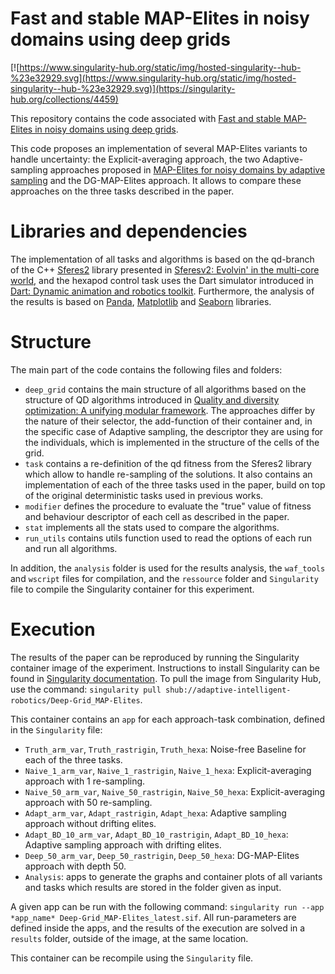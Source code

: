 
# Fast and stable MAP-Elites in noisy domains using deep grids

[![https://www.singularity-hub.org/static/img/hosted-singularity--hub-%23e32929.svg](https://www.singularity-hub.org/static/img/hosted-singularity--hub-%23e32929.svg)](https://singularity-hub.org/collections/4459)

This repository contains the code associated with [Fast and stable MAP-Elites in noisy domains using deep grids](https://direct.mit.edu/isal/proceedings/isal2020/32/273/98397).

This code proposes an implementation of several MAP-Elites variants to handle uncertainty: the Explicit-averaging approach,  the two Adaptive-sampling approaches proposed in [MAP-Elites for noisy domains by  adaptive sampling](https://dl.acm.org/doi/abs/10.1145/3319619.3321904) and the DG-MAP-Elites approach. It allows to compare these approaches on the three tasks described in the paper.


# Libraries and dependencies

The implementation of all tasks and algorithms is based on the qd-branch of the C++ [Sferes2](https://github.com/sferes2/sferes2)  library presented in [Sferesv2: Evolvin' in the multi-core world](https://ieeexplore.ieee.org/abstract/document/5586158/?casa_token=EhBJLkircvMAAAAA:ls8I90Y5H2vsJk5RxCYs8X1T9yZHDhDEz5S6g5gatOzETle1LK_ib8zwodx6t5J_-Uwq_YP9), and the hexapod  control task uses the Dart simulator introduced in [Dart: Dynamic animation and robotics toolkit](https://joss.theoj.org/papers/10.21105/joss.00500.pdf).
Furthermore, the analysis of the results is based on [Panda](https://pandas.pydata.org/), [Matplotlib](https://matplotlib.org/) and [Seaborn](https://seaborn.pydata.org/index.html) libraries.

# Structure

The main part of the code contains the following files and folders:
- `deep_grid` contains the main structure of all algorithms based on the structure of QD algorithms introduced in [Quality and diversity optimization: A  unifying modular  framework](https://ieeexplore.ieee.org/abstract/document/7959075/). The approaches differ by the nature of their selector, the add-function of their container and, in the specific case of Adaptive sampling, the descriptor they are using for the individuals, which is implemented in the structure of the cells of the grid.
- `task` contains a re-definition of the qd fitness from the Sferes2 library which allow to handle re-sampling of the solutions. It also contains an implementation of each of the three tasks used in the paper, build on top of the original deterministic tasks used in previous works.
- `modifier` defines the procedure to evaluate the "true" value of fitness and behaviour descriptor of each cell as described in the paper.
- `stat` implements all the stats used to compare the algorithms.
- `run_utils` contains utils function used to read the options of each run and run all algorithms.

In addition, the `analysis` folder is used for the results analysis, the `waf_tools` and `wscript` files for compilation, and the `ressource` folder and `Singularity` file to compile the Singularity container for this experiment.

# Execution

The results of the paper can be reproduced by running the Singularity container image of the experiment. Instructions to install Singularity can be found in [Singularity documentation](https://sylabs.io/guides/3.5/user-guide/quick_start.html#quick-installation-steps).
To pull the image from Singularity Hub, use the command: `singularity pull shub://adaptive-intelligent-robotics/Deep-Grid_MAP-Elites`.

This container contains an `app` for each approach-task combination, defined in the `Singularity` file:
- `Truth_arm_var`, `Truth_rastrigin`, `Truth_hexa`: Noise-free Baseline for each of the three tasks.
- `Naive_1_arm_var`, `Naive_1_rastrigin`, `Naive_1_hexa`: Explicit-averaging approach with 1 re-sampling.
- `Naive_50_arm_var`, `Naive_50_rastrigin`, `Naive_50_hexa`: Explicit-averaging approach with 50 re-sampling.
- `Adapt_arm_var`, `Adapt_rastrigin`, `Adapt_hexa`: Adaptive sampling approach without drifting elites.
- `Adapt_BD_10_arm_var`, `Adapt_BD_10_rastrigin`, `Adapt_BD_10_hexa`: Adaptive sampling approach with drifting elites.
- `Deep_50_arm_var`, `Deep_50_rastrigin`, `Deep_50_hexa`: DG-MAP-Elites approach with depth 50.
- `Analysis`: apps to generate the graphs and container plots of all variants and tasks which results are stored in the folder given as input.

A given app can be run with the following command: `singularity run --app *app_name* Deep-Grid_MAP-Elites_latest.sif`. All run-parameters are defined inside the apps, and the results of the execution are solved in a `results` folder, outside of the image, at the same location.

This container can be recompile using the `Singularity` file.
